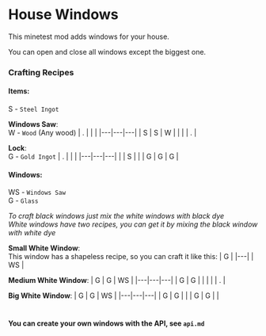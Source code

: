 # House Windows

This minetest mod adds windows for your house.

You can open and close all windows except the biggest one.

### Crafting Recipes
#### Items:
S - `Steel Ingot`

**Windows Saw**:\
W - `Wood` (Any wood)
| . |   |   |
|---|---|---|
| S | S | W |
|   |   | . |

**Lock**:\
G - `Gold Ingot`
| . |   |   |
|---|---|---|
|   | S |   |
| G | G | G |

#### Windows:
WS - `Windows Saw`\
G - `Glass`

*To craft black windows just mix the white windows with black dye*\
*White windows have two recipes, you can get it by mixing the black window with white dye*

**Small White Window**:\
This window has a shapeless recipe, so you can craft it like this:
| G |
|---|
| WS |

**Medium White Window**:
| G | G | WS |
|---|---|---|
| G | G |   |
|   |   | . |

**Big White Window**:
| G | G | WS |
|---|---|---|
| G | G |   |
| G | G |   |

#
#### You can create your own windows with the API, see `api.md`